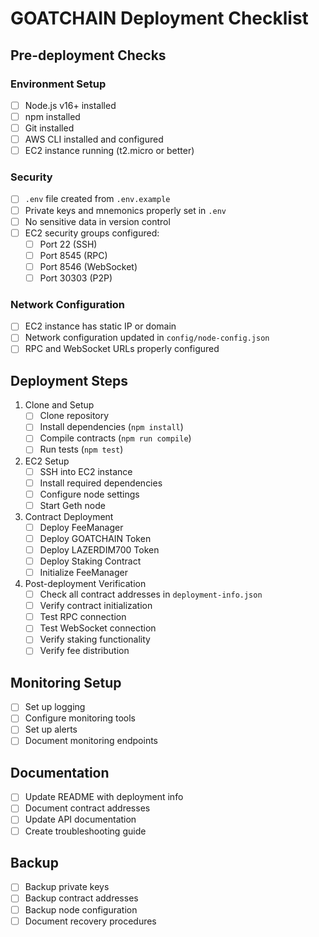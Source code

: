 # GOATCHAIN Deployment Checklist

## Pre-deployment Checks

### Environment Setup
- [ ] Node.js v16+ installed
- [ ] npm installed
- [ ] Git installed
- [ ] AWS CLI installed and configured
- [ ] EC2 instance running (t2.micro or better)

### Security
- [ ] `.env` file created from `.env.example`
- [ ] Private keys and mnemonics properly set in `.env`
- [ ] No sensitive data in version control
- [ ] EC2 security groups configured:
  - [ ] Port 22 (SSH)
  - [ ] Port 8545 (RPC)
  - [ ] Port 8546 (WebSocket)
  - [ ] Port 30303 (P2P)

### Network Configuration
- [ ] EC2 instance has static IP or domain
- [ ] Network configuration updated in `config/node-config.json`
- [ ] RPC and WebSocket URLs properly configured

## Deployment Steps

1. Clone and Setup
   - [ ] Clone repository
   - [ ] Install dependencies (`npm install`)
   - [ ] Compile contracts (`npm run compile`)
   - [ ] Run tests (`npm test`)

2. EC2 Setup
   - [ ] SSH into EC2 instance
   - [ ] Install required dependencies
   - [ ] Configure node settings
   - [ ] Start Geth node

3. Contract Deployment
   - [ ] Deploy FeeManager
   - [ ] Deploy GOATCHAIN Token
   - [ ] Deploy LAZERDIM700 Token
   - [ ] Deploy Staking Contract
   - [ ] Initialize FeeManager

4. Post-deployment Verification
   - [ ] Check all contract addresses in `deployment-info.json`
   - [ ] Verify contract initialization
   - [ ] Test RPC connection
   - [ ] Test WebSocket connection
   - [ ] Verify staking functionality
   - [ ] Verify fee distribution

## Monitoring Setup

- [ ] Set up logging
- [ ] Configure monitoring tools
- [ ] Set up alerts
- [ ] Document monitoring endpoints

## Documentation

- [ ] Update README with deployment info
- [ ] Document contract addresses
- [ ] Update API documentation
- [ ] Create troubleshooting guide

## Backup

- [ ] Backup private keys
- [ ] Backup contract addresses
- [ ] Backup node configuration
- [ ] Document recovery procedures 